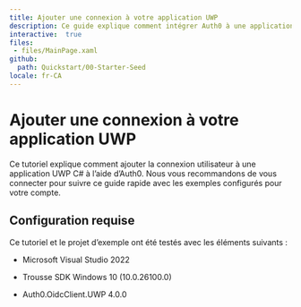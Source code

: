 ```yaml
---
title: Ajouter une connexion à votre application UWP
description: Ce guide explique comment intégrer Auth0 à une application UWP C# , à l’aide de la trousse SDK OidcClient.UWP.
interactive:  true
files:
 - files/MainPage.xaml
github:
  path: Quickstart/00-Starter-Seed
locale: fr-CA
---
```


# Ajouter une connexion à votre application UWP


<p>Ce tutoriel explique comment ajouter la connexion utilisateur à une application UWP C# à l’aide d’Auth0. Nous vous recommandons de vous connecter pour suivre ce guide rapide avec les exemples configurés pour votre compte.</p><h2>Configuration requise</h2><p>Ce tutoriel et le projet d’exemple ont été testés avec les éléments suivants :</p><ul><li><p>Microsoft Visual Studio 2022</p></li><li><p>Trousse SDK Windows 10 (10.0.26100.0)</p></li><li><p>Auth0.OidcClient.UWP 4.0.0</p></li></ul><div></div><p></p>

